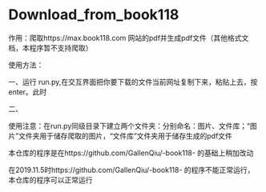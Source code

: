 # Download_from_book118


作用：爬取https://max.book118.com 网站的pdf并生成pdf文件（其他格式文档，本程序暂不支持爬取）

使用方法：

一、运行
	run.py,在交互界面把你要下载的文件当前网址复制下来，粘贴上去，按enter。此时

二、




使用注意：在run.py同级目录下建立两个文件夹：分别命名：图片、文件库；“图片”文件夹用于储存爬取的图片，“文件库”文件夹用于储存生成的pdf文件




本仓库的程序是在https://github.com/GallenQiu/-book118- 的基础上稍加改动

在2019.11.5时https://github.com/GallenQiu/-book118- 的程序不能正常运行，本仓库的程序可以正常运行
